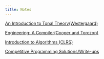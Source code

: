 ```yaml
---
title: Notes
---
```

[An Introduction to Tonal Theory(Westergaard)](./itt)

[Engineering: A Compiler(Cooper and Torczon)](./eac)

[Introduction to Algorithms (CLRS)](./clrs)

[Competitive Programming Solutions/Write-ups](./comp-prog)



